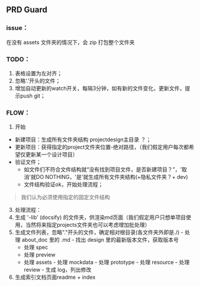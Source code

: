 ## PRD Guard

### issue：
 在没有 assets 文件夹的情况下，会 zip 打包整个文件夹

### TODO：
 1. 表格设置为左对齐；
 2. 忽略‘.’开头的文件；
 3. 增加自动更新的watch开关，每隔3分钟，如有新的文件变化，更新文件，提示push git；

### FLOW：
1. 开始
  - 新建项目：生成所有文件夹结构 projectdesign主目录 ？；
  - 更新项目：获得指定的project文件夹位置-绝对路径，（我们假定用户每次都希望仅更新某一个设计项目）
  - 验证文件；
    - 如文件们不符合文件结构就“没有找到项目文件，是否新建项目？”，'取消'就DO NOTHING，'是'就生成所有文件夹结构(+隐私文件夹？+ dev)
    - 文件结构验证ok，开始处理流程；
  > 我们认为必须使用指定的固定文件结构

3. 处理流程：
  1. 生成 '-lib' (docsify) 的文件夹，供渲染md页面（我们假定用户只想单项目使用，当然将来指定projects文件夹也可以考虑增加批处理）
  2. 生成文件列表，忽略"."开头的文件，确定相对根目录(各文件夹外即是./)
    - 处理 about_doc 里的 .md
    - 找出 design 里的最新版本文件，获取版本号
      - 处理 spec
      - 处理 preview
      - 处理 assets
    - 处理 mockdata
    - 处理 prototype
    - 处理 resource
    - 处理 review
    - 生成 log，列出修改
  3. 生成索引文档页面readme + index
